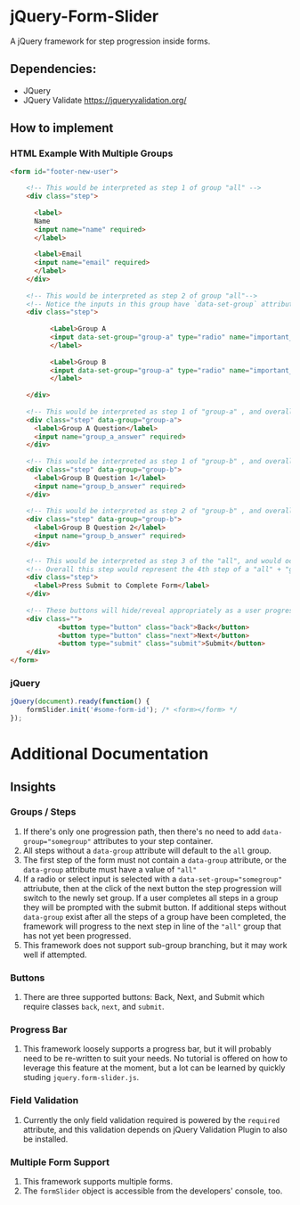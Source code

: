 # jQuery-Form-Slider
A jQuery framework for step progression inside forms.

## Dependencies:

* JQuery
* JQuery Validate https://jqueryvalidation.org/

## How to implement

### HTML Example With Multiple Groups

```html
<form id="footer-new-user">

    <!-- This would be interpreted as step 1 of group "all" -->
    <div class="step">
    
      <label>
      Name
      <input name="name" required>
      </label>
      
      <label>Email
      <input name="email" required>
      </label>
    </div>
    
    <!-- This would be interpreted as step 2 of group "all"-->
    <!-- Notice the inputs in this group have `data-set-group` attributes that will be used to alter the course of progression-->
    <div class="step">
    
          <Label>Group A
          <input data-set-group="group-a" type="radio" name="important_choice" value="somevalue" required>
          </label>
          
          <Label>Group B
          <input data-set-group="group-a" type="radio" name="important_choice" value="somevalue" required>
          </label>
        
    </div>
    
    <!-- This would be interpreted as step 1 of "group-a" , and overall the 3rd step of the entire progression if "Group A" was chosen by the user -->
    <div class="step" data-group="group-a">
      <label>Group A Question</label>
      <input name="group_a_answer" required>
    </div>
    
    <!-- This would be interpreted as step 1 of "group-b" , and overall the 3rd step of the entire progression if "Group B" was chosen by the user -->
    <div class="step" data-group="group-b">
      <label>Group B Question 1</label>
      <input name="group_b_answer" required>
    </div>
    
    <!-- This would be interpreted as step 2 of "group-b" , and overall the 4th step of the entire progression if "Group B" was chosen by the user -->
    <div class="step" data-group="group-b">
      <label>Group B Question 2</label>
      <input name="group_b_answer" required>
    </div>
    
    <!-- This would be interpreted as step 3 of the "all", and would occur after the prior groups completed all their steps. -->
    <!-- Overall this step would represent the 4th step of a "all" + "group-a" progression flow and the 5th step of a "all" + "group-b" submission flow -->
    <div class="step">
      <label>Press Submit to Complete Form</label>
    </div>
    
    <!-- These buttons will hide/reveal appropriately as a user progresses through form steps -->
    <div class="">
            <button type="button" class="back">Back</button>
            <button type="button" class="next">Next</button>
            <button type="submit" class="submit">Submit</button>
    </div>
</form>
```

### jQuery
```javascript
jQuery(document).ready(function() {
    formSlider.init('#some-form-id'); /* <form></form> */
});
```

# Additional Documentation

## Insights

### Groups / Steps
1. If there's only one progression path, then there's no need to add `data-group="somegroup"` attributes to your step container. 
2. All steps without a `data-group` attribute will default to the `all` group. 
3. The first step of the form must not contain a `data-group` attribute, or the `data-group` attribute must have a value of `"all"`
4. If a radio or select input is selected with a `data-set-group="somegroup"` attriubute, then at the click of the next button the step progression will switch to the newly set group. If a user completes all steps in a group they will be prompted with the submit button. If additional steps without `data-group` exist after all the steps of a group have been completed, the framework will progress to the next step in line of the `"all"` group that has not yet been progressed. 
5. This framework does not support sub-group branching, but it may work well if attempted. 

### Buttons
1. There are three supported buttons: Back, Next, and Submit which require classes `back`, `next`, and `submit`. 

### Progress Bar
1. This framework loosely supports a progress bar, but it will probably need to be re-written to suit your needs. No tutorial is offered on how to leverage this feature at the moment, but a lot can be learned by quickly studing `jquery.form-slider.js`. 

### Field Validation

1. Currently the only field validation required is powered by the `required` attribute, and this validation depends on jQuery Validation Plugin to also be installed.

### Multiple Form Support 

1. This framework supports multiple forms. 
2. The `formSlider` object is accessible from the developers' console, too. 

